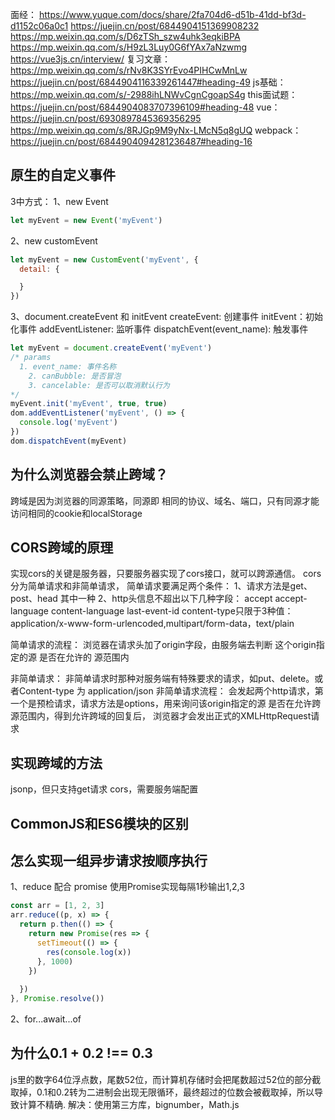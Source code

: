 面经：
https://www.yuque.com/docs/share/2fa704d6-d51b-41dd-bf3d-d1152c06a0c1
https://juejin.cn/post/6844904151369908232
https://mp.weixin.qq.com/s/D6zTSh_szw4uhk3eqkiBPA
https://mp.weixin.qq.com/s/H9zL3Luy0G6fYAx7aNzwmg
https://vue3js.cn/interview/
复习文章：
https://mp.weixin.qq.com/s/rNv8K3SYrEvo4PIHCwMnLw
https://juejin.cn/post/6844904116339261447#heading-49
js基础：
https://mp.weixin.qq.com/s/-2988ihLNWvCgnCgoapS4g
this面试题： https://juejin.cn/post/6844904083707396109#heading-48
vue：
https://juejin.cn/post/6930897845369356295
https://mp.weixin.qq.com/s/8RJGp9M9yNx-LMcN5q8gUQ
webpack：
https://juejin.cn/post/6844904094281236487#heading-16
## 原生的自定义事件
3中方式：
1、new Event
```js
let myEvent = new Event('myEvent')
```
2、new customEvent
```js
let myEvent = new CustomEvent('myEvent', {
  detail: {

  }
})
```
3、document.createEvent 和 initEvent
createEvent: 创建事件
initEvent：初始化事件
addEventListener: 监听事件
dispatchEvent(event_name): 触发事件
```js
let myEvent = document.createEvent('myEvent')
/* params
  1. event_name: 事件名称
	2. canBubble: 是否冒泡
	3. cancelable: 是否可以取消默认行为
*/
myEvent.init('myEvent', true, true)
dom.addEventListener('myEvent', () => {
  console.log('myEvent')
})
dom.dispatchEvent(myEvent)
```

## 为什么浏览器会禁止跨域？
跨域是因为浏览器的同源策略，同源即 相同的协议、域名、端口，只有同源才能访问相同的cookie和localStorage

## CORS跨域的原理
实现cors的关键是服务器，只要服务器实现了cors接口，就可以跨源通信。
cors分为简单请求和非简单请求，
简单请求要满足两个条件： 
1、请求方法是get、post、head 其中一种
2、http头信息不超出以下几种字段：
  accept
  accept-language
  content-language
  last-event-id
  content-type只限于3种值：application/x-www-form-urlencoded,multipart/form-data，text/plain

简单请求的流程：
浏览器在请求头加了origin字段，由服务端去判断 这个origin指定的源 是否在允许的 源范围内

非简单请求：
非简单请求时那种对服务端有特殊要求的请求，如put、delete。或者Content-type 为 application/json
非简单请求流程：
会发起两个http请求，第一个是预检请求，请求方法是options，用来询问该origin指定的源 是否在允许跨源范围内，得到允许跨域的回复后，
浏览器才会发出正式的XMLHttpRequest请求

## 实现跨域的方法
jsonp，但只支持get请求
cors，需要服务端配置

## CommonJS和ES6模块的区别

## 怎么实现一组异步请求按顺序执行
1、reduce 配合 promise
使用Promise实现每隔1秒输出1,2,3
```js
const arr = [1, 2, 3]
arr.reduce((p, x) => {
  return p.then(() => {
    return new Promise(res => {
      setTimeout(() => {
        res(console.log(x))
      }, 1000)
    })
    
  })
}, Promise.resolve())
```
2、for...await...of

## 为什么0.1 + 0.2 !== 0.3
js里的数字64位浮点数，尾数52位，而计算机存储时会把尾数超过52位的部分截取掉，0.1和0.2转为二进制会出现无限循环，最终超过的位数会被截取掉，所以导致计算不精确.
解决：使用第三方库，bignumber，Math.js